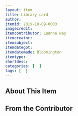 ```yaml
---
layout: item
title: Library card
author: 
itemid: 2019-10-09-0003
imagecredit: 
itemcontributor: Leanne Nay
itemcreator: 
itemsubject: 
itemdategot: 
itemdatemade: Bloomington
itemtype: 
shortdesc: 
categories: [  ]
tags: [  ]
---
```

## About This Item


## From the Contributor
